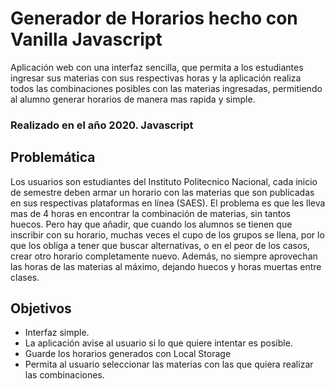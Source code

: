 # Generador de Horarios hecho con Vanilla Javascript
Aplicación web con una interfaz sencilla, que permita a los estudiantes ingresar sus materias con sus respectivas horas y la aplicación realiza todos las combinaciones posibles con las materias ingresadas, permitiendo al alumno generar horarios de manera mas rapida y simple.

### Realizado en el año 2020. Javascript

## Problemática
Los usuarios son estudiantes del Instituto Politecnico Nacional, cada inicio de semestre deben armar un horario con las materias que son publicadas en sus respectivas plataformas en línea (SAES). El problema es que les lleva mas de 4 horas en encontrar la combinación de materias, sin tantos huecos. Pero hay que añadir, que cuando los alumnos se tienen que inscribir con su horario, muchas veces el cupo de los grupos se llena, por lo que los obliga a tener que buscar alternativas, o en el peor de los casos, crear otro horario completamente nuevo. Además, no siempre aprovechan las horas de las materias al máximo, dejando huecos y horas muertas entre clases.

## Objetivos
- Interfaz simple.
- La aplicación avise al usuario si lo que quiere intentar es posible.
- Guarde los horarios generados con Local Storage
- Permita al usuario seleccionar las materias con las que quiera realizar las combinaciones.
